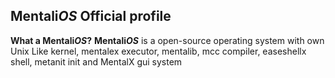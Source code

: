 ## Mentali*OS* Official profile
**What a Mentali*OS*?** **Mentali*OS*** is a open-source operating system with own Unix Like kernel, mentalex executor, mentalib, mcc compiler, easeshellx shell, metanit init and MentalX gui system
